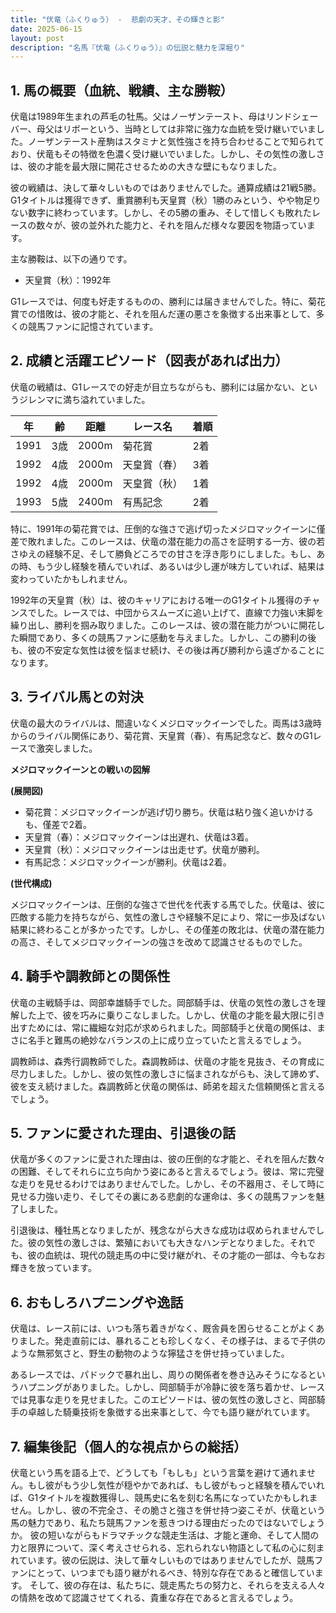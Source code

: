 ```yaml
---
title: "伏竜（ふくりゅう） -  悲劇の天才、その輝きと影"
date: 2025-06-15
layout: post
description: "名馬『伏竜（ふくりゅう）』の伝説と魅力を深堀り"
---
```


## 1. 馬の概要（血統、戦績、主な勝鞍）

伏竜は1989年生まれの芦毛の牡馬。父はノーザンテースト、母はリンドシェーバー、母父はリボーという、当時としては非常に強力な血統を受け継いでいました。ノーザンテースト産駒はスタミナと気性強さを持ち合わせることで知られており、伏竜もその特徴を色濃く受け継いでいました。しかし、その気性の激しさは、彼の才能を最大限に開花させるための大きな壁にもなりました。

彼の戦績は、決して華々しいものではありませんでした。通算成績は21戦5勝。G1タイトルは獲得できず、重賞勝利も天皇賞（秋）1勝のみという、やや物足りない数字に終わっています。しかし、その5勝の重み、そして惜しくも敗れたレースの数々が、彼の並外れた能力と、それを阻んだ様々な要因を物語っています。

主な勝鞍は、以下の通りです。

* 天皇賞（秋）：1992年

G1レースでは、何度も好走するものの、勝利には届きませんでした。特に、菊花賞での惜敗は、彼の才能と、それを阻んだ運の悪さを象徴する出来事として、多くの競馬ファンに記憶されています。


## 2. 成績と活躍エピソード（図表があれば出力）

伏竜の戦績は、G1レースでの好走が目立ちながらも、勝利には届かない、というジレンマに満ち溢れていました。

| 年 | 齢 | 距離 | レース名 | 着順 |
|---|---|---|---|---|
| 1991 | 3歳 | 2000m | 菊花賞 | 2着 |
| 1992 | 4歳 | 2000m | 天皇賞（春） | 3着 |
| 1992 | 4歳 | 2000m | 天皇賞（秋） | 1着 |
| 1993 | 5歳 | 2400m | 有馬記念 | 2着 |


特に、1991年の菊花賞では、圧倒的な強さで逃げ切ったメジロマックイーンに僅差で敗れました。このレースは、伏竜の潜在能力の高さを証明する一方、彼の若さゆえの経験不足、そして勝負どころでの甘さを浮き彫りにしました。もし、あの時、もう少し経験を積んでいれば、あるいは少し運が味方していれば、結果は変わっていたかもしれません。

1992年の天皇賞（秋）は、彼のキャリアにおける唯一のG1タイトル獲得のチャンスでした。レースでは、中団からスムーズに追い上げて、直線で力強い末脚を繰り出し、勝利を掴み取りました。このレースは、彼の潜在能力がついに開花した瞬間であり、多くの競馬ファンに感動を与えました。しかし、この勝利の後も、彼の不安定な気性は彼を悩ませ続け、その後は再び勝利から遠ざかることになります。


## 3. ライバル馬との対決

伏竜の最大のライバルは、間違いなくメジロマックイーンでした。両馬は3歳時からのライバル関係にあり、菊花賞、天皇賞（春）、有馬記念など、数々のG1レースで激突しました。

**メジロマックイーンとの戦いの図解**

**(展開図)**

* 菊花賞：メジロマックイーンが逃げ切り勝ち。伏竜は粘り強く追いかけるも、僅差で2着。
* 天皇賞（春）：メジロマックイーンは出遅れ、伏竜は3着。
* 天皇賞（秋）：メジロマックイーンは出走せず。伏竜が勝利。
* 有馬記念：メジロマックイーンが勝利。伏竜は2着。


**(世代構成)**

メジロマックイーンは、圧倒的な強さで世代を代表する馬でした。伏竜は、彼に匹敵する能力を持ちながら、気性の激しさや経験不足により、常に一歩及ばない結果に終わることが多かったです。しかし、その僅差の敗北は、伏竜の潜在能力の高さ、そしてメジロマックイーンの強さを改めて認識させるものでした。


## 4. 騎手や調教師との関係性

伏竜の主戦騎手は、岡部幸雄騎手でした。岡部騎手は、伏竜の気性の激しさを理解した上で、彼を巧みに乗りこなしました。しかし、伏竜の才能を最大限に引き出すためには、常に繊細な対応が求められました。岡部騎手と伏竜の関係は、まさに名手と難馬の絶妙なバランスの上に成り立っていたと言えるでしょう。

調教師は、森秀行調教師でした。森調教師は、伏竜の才能を見抜き、その育成に尽力しました。しかし、彼の気性の激しさに悩まされながらも、決して諦めず、彼を支え続けました。森調教師と伏竜の関係は、師弟を超えた信頼関係と言えるでしょう。


## 5. ファンに愛された理由、引退後の話

伏竜が多くのファンに愛された理由は、彼の圧倒的な才能と、それを阻んだ数々の困難、そしてそれらに立ち向かう姿にあると言えるでしょう。彼は、常に完璧な走りを見せるわけではありませんでした。しかし、その不器用さ、そして時に見せる力強い走り、そしてその裏にある悲劇的な運命は、多くの競馬ファンを魅了しました。

引退後は、種牡馬となりましたが、残念ながら大きな成功は収められませんでした。彼の気性の激しさは、繁殖においても大きなハンデとなりました。それでも、彼の血統は、現代の競走馬の中に受け継がれ、その才能の一部は、今もなお輝きを放っています。


## 6. おもしろハプニングや逸話

伏竜は、レース前には、いつも落ち着きがなく、厩舎員を困らせることがよくありました。発走直前には、暴れることも珍しくなく、その様子は、まるで子供のような無邪気さと、野生の動物のような獰猛さを併せ持っていました。

あるレースでは、パドックで暴れ出し、周りの関係者を巻き込みそうになるというハプニングがありました。しかし、岡部騎手が冷静に彼を落ち着かせ、レースでは見事な走りを見せました。このエピソードは、彼の気性の激しさと、岡部騎手の卓越した騎乗技術を象徴する出来事として、今でも語り継がれています。


## 7. 編集後記（個人的な視点からの総括）

伏竜という馬を語る上で、どうしても「もしも」という言葉を避けて通れません。もし彼がもう少し気性が穏やかであれば、もし彼がもっと経験を積んでいれば、G1タイトルを複数獲得し、競馬史に名を刻む名馬になっていたかもしれません。しかし、彼の不完全さ、その脆さと強さを併せ持つ姿こそが、伏竜という馬の魅力であり、私たち競馬ファンを惹きつける理由だったのではないでしょうか。  彼の短いながらもドラマチックな競走生活は、才能と運命、そして人間の力と限界について、深く考えさせられる、忘れられない物語として私の心に刻まれています。彼の伝説は、決して華々しいものではありませんでしたが、競馬ファンにとって、いつまでも語り継がれるべき、特別な存在であると確信しています。  そして、彼の存在は、私たちに、競走馬たちの努力と、それらを支える人々の情熱を改めて認識させてくれる、貴重な存在であると言えるでしょう。
